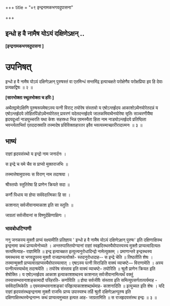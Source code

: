 +++
title = "०९ इन्द्रनामकभगवदुपासना"

+++


## इन्धो ह वै नामैष योऽयं दक्षिणेऽक्षन् ..

**\[इन्द्रनामकभगवदुपासना \]**

# **उपनिषत्**

इन्धो ह वै नामैष योऽयं दक्षिणेऽक्षन् पुरुषस्तं वा एतमिन्धं सन्तमिंद्र इत्याचक्षते परोक्षेणैव परोक्षप्रिया इव हि देवाः प्रत्यक्षद्विषः ॥ २ ॥

**\[सारभोक्ता स्थूलभोक्ता च हरिः \]**

अथैतद्वामेऽक्षिणि पुरुषरूपमेषाऽस्य पत्नी विराट् तयोरेष संस्तावो य एषोऽन्तर्हृदय आकाशोऽथैनयोरेतदन्नं य एषोऽन्तर्हृदये लोहितपिंडोऽथैनयोरेतत् प्रावरणं यदेतदन्तर्हृदये जालकमिवाथैनयोरेषा सृतिः सञ्चरणीयैषा हृदयदूर्ध्वा नाड्युच्चरति यथा केशः सहस्रधा भिन्न एवमस्यैता हिता नाम नाड्योऽन्तर्हृदये प्रतिष्ठिता भवन्त्येताभिर्वा एतददास्रवति तस्मादेष प्रविविक्ताहारतर इवैव भवत्यस्माच्छारीरादात्मनः ॥ ३ ॥

## **भाष्यं**

राज्ञां हृदयसंस्थो य इन्द्रो नाम जनार्दनः ।

स इन्द्रे च यमे चैव स प्राप्यो मुक्तराजभिः ॥

तस्मात्तेषामुपास्यः स विराण् नाम तदाश्रया ।

श्रीस्तयोः स्तुतिरेषा हि प्राणेन क्रियते सदा ॥

कर्णौ पिधाय या ज्ञेया सर्ववेदात्मिका हि सा ।

काशनात् सर्वजीवानामाकाश इति सा स्तुतिः ॥

जाग्रतां सर्वजीवानां स विष्णुर्दक्षिणाक्षिगः ।

### **भावबोधटिप्पणी**

ननु जनकस्य मुक्तौ प्राप्यं वक्ष्यामीति प्रतिज्ञाय ' इन्धो ह वै नामैष योऽयं दक्षिणेऽक्षन् पुरुषः' इति दक्षिणाक्षिस्थ इन्द्रनामा कथं प्राप्यत्वेनोच्यते । अन्तरुपास्तियोग्यानां राज्ञां स्वहृदिस्थस्यैवोपास्यस्य मुक्तौ प्राप्यत्वादित्यतः सत्यमित्याह– राज्ञामिति ॥ इन्द्र इत्याचक्षत इत्युत्त्यनुरोधादिन्द्रो नामेत्युक्तम् । प्रमाणान्तरे इन्द्रस्थस्य यमस्थस्य वा भगवद्रूपस्य मुक्तौ राजप्राप्यत्वोक्ते- स्तदनुरोधादाह-- स इन्द्रे चेति ॥ तिष्ठतीति शेषः । तस्मान्मुक्तौ प्राप्यत्वात्प्राप्यस्यैवोपास्यत्वात् । एषाऽस्य पत्नी विराडिति वाक्यं व्याचष्टे— विराणामेति । अस्य पत्नीत्यस्यार्थस् तदाश्रयेति । तयोरेष संस्ताव इति वाक्यं व्याचष्टे– तयोरिति ॥ श्रुतौ प्राणेन क्रियत इति शेषोक्तिः। य एषोऽन्तर्हृदय आकाश इत्याकाशशब्दस्य काशनात् सर्वजीवानामित्यर्थं वक्तुं तस्यासम्भावनाशङ्कामादौ परिहरति- कर्णाविति ॥ ज्ञेया सर्वजीवैः संस्ताव इति समित्युपसर्गतात्पर्यमाह - सर्ववेदात्मिकेति ॥ एवमसम्भावनाशङ्कां परिहृत्याकाशशब्दार्थमाह- काशनादिति ॥ इत्युच्यत इति शेषः । यदि राज्ञां हृदयसंस्थइन्द्रनामा मुक्तौ राजभिः प्राप्य उपास्यश्च तर्हि श्रुतौ दक्षिणेऽक्षन्पुरुष इति दक्षिणाक्षिस्थस्येन्द्रनाम्नः कथं प्राप्यत्वमुच्यत इत्यत आह- जाग्रतामिति ॥ स राजहृदयसंस्थ इन्द्रः ॥ ३ ॥

